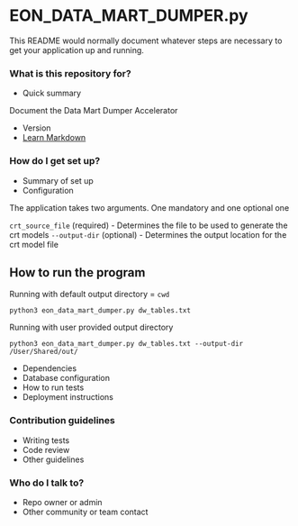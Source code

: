 # EON_DATA_MART_DUMPER.py #

This README would normally document whatever steps are necessary to get your application up and running.

### What is this repository for? ###

* Quick summary

Document the Data Mart Dumper Accelerator

* Version
* [Learn Markdown](https://bitbucket.org/tutorials/markdowndemo)

### How do I get set up? ###

* Summary of set up
* Configuration

The application takes two arguments. One mandatory and one optional one

`crt_source_file` (required) - Determines the file to be used to generate the crt models
`--output-dir` (optional) - Determines the output location for the crt model file

## How to run the program

Running with default output directory = `cwd`

```
python3 eon_data_mart_dumper.py dw_tables.txt
```

Running with user provided output directory

```
python3 eon_data_mart_dumper.py dw_tables.txt --output-dir /User/Shared/out/
```


* Dependencies
* Database configuration
* How to run tests
* Deployment instructions

### Contribution guidelines ###

* Writing tests
* Code review
* Other guidelines

### Who do I talk to? ###

* Repo owner or admin
* Other community or team contact